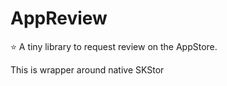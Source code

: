 # AppReview

⭐️ A tiny library to request review on the AppStore.

This is wrapper around native SKStor